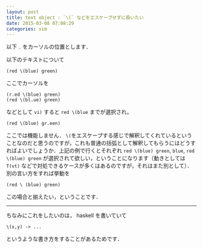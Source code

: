 ```yaml
---
layout: post
title: text object : `\(` などをエスケープせずに扱いたい
date: 2015-03-08 07:08:29
categories: vim
---
```

<!-- {% raw %} -->
<p>以下 <code>.</code> をカーソルの位置とします．</p>

<p>以下のテキストについて</p>

<pre><code>(red \(blue) green)
</code></pre>

<p>ここでカーソルを</p>

<pre><code>(r.ed \(blue) green)
(red \(bl.ue) green)
</code></pre>

<p>などとして <code>vi)</code> すると <code>red \(blue</code> までが選択され，</p>

<pre><code>(red \(blue) gr.een)
</code></pre>

<p>ここでは機能しません． <code>\(</code>をエスケープする感じで解釈してくれているということなのだと思うのですが，これも普通の括弧として解釈してもらうにはどうすればよいでしょうか．上記の例で行くとそれぞれ <code>red \(blue) green</code>, <code>blue</code>, <code>red \(blue) green</code> が選択されて欲しい，ということになります（動きとしては <code>T(vt)</code> などで対処できるケースが多くはあるのですが，それはまた別として）．別の言い方をすれば挙動を</p>

<pre><code>(red \ (blue) green)
</code></pre>

<p>この場合と揃えたい，ということです．</p>

<hr>

<p>ちなみにこれをしたいのは， haskell を書いていて</p>

<pre><code>\(x,y) -&gt; ...
</code></pre>

<p>というような書き方をすることがあるためです．</p>
<!-- {% endraw %} -->

